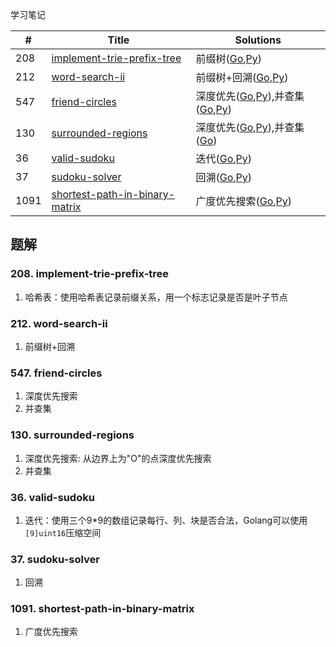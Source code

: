 学习笔记

|#|Title|Solutions|
|---|---|------|
|208|[implement-trie-prefix-tree](https://leetcode-cn.com/problems/implement-trie-prefix-tree) | 前缀树([Go](../Week_07/208/implement_trie_prefix_tree.go),[Py](../Week_07/208/implement_trie_prefix_tree.py))|
|212|[word-search-ii](https://leetcode-cn.com/problems/word-search-ii) | 前缀树+回溯([Go](../Week_07/212/word_search_ii.go),[Py](../Week_07/212/word_search_ii.py))|
|547|[friend-circles](https://leetcode-cn.com/problems/friend-circles) | 深度优先([Go](../Week_07/547/friend_circles.go),[Py](../Week_07/547/friend_circles.py)),并查集([Go](../Week_07/547/friend_circles2.go),[Py](../Week_07/547/friend_circles2.py))|
|130|[surrounded-regions](https://leetcode-cn.com/problems/surrounded-regions) | 深度优先([Go](../Week_07/130/surrounded_regions.go),[Py](../Week_07/130/surrounded_regions.py)),并查集([Go](../Week_07/130/surrounded_regions2.go))|
|36|[valid-sudoku](https://leetcode-cn.com/problems/valid-sudoku) | 迭代([Go](../Week_07/36/valid_sudoku.go),[Py](../Week_07/36/valid_sudoku.py))|
|37|[sudoku-solver](https://leetcode-cn.com/problems/sudoku-solver) | 回溯([Go](../Week_07/37/sudoku_solver.go),[Py](../Week_07/37/sudoku_solver.py))|
|1091|[shortest-path-in-binary-matrix](https://leetcode-cn.com/problems/shortest-path-in-binary-matrix) | 广度优先搜索([Go](../Week_07/1091/shortest_path_in_binary_matrix.go),[Py](../Week_07/1091/shortest_path_in_binary_matrix.py))|


## 题解

### 208. implement-trie-prefix-tree

1. 哈希表：使用哈希表记录前缀关系，用一个标志记录是否是叶子节点 

### 212. word-search-ii

1. 前缀树+回溯 
 
### 547. friend-circles

1. 深度优先搜索
2. 并查集
  
  
### 130. surrounded-regions

1. 深度优先搜索: 从边界上为"O"的点深度优先搜索
2. 并查集

### 36. valid-sudoku

1. 迭代：使用三个9*9的数组记录每行、列、块是否合法，Golang可以使用`[9]uint16`压缩空间

### 37. sudoku-solver

1. 回溯


### 1091. shortest-path-in-binary-matrix

1. 广度优先搜索